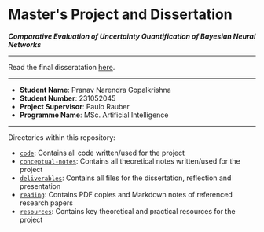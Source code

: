 <h1>Master's Project and Dissertation</h1>

**_Comparative Evaluation of Uncertainty Quantification of Bayesian Neural Networks_**

---

Read the final disseratation [here](https://github.com/pranigopu/mastersProject/blob/main/deliverables/dissertation).

---

- **Student Name**: Pranav Narendra Gopalkrishna
- **Student Number**: 231052045
- **Project Supervisor**: Paulo Rauber
- **Programme Name**: MSc. Artificial Intelligence

---

Directories within this repository:

- [`code`](https://github.com/pranigopu/mastersProject/tree/main/code): Contains all code written/used for the project
- [`conceptual-notes`](https://github.com/pranigopu/mastersProject/tree/main/conceptual-notes): Contains all theoretical notes written/used for the project
- [`deliverables`](https://github.com/pranigopu/mastersProject/tree/main/deliverables): Contains all files for the dissertation, reflection and presentation
- [`reading`](https://github.com/pranigopu/mastersProject/tree/main/reading): Contains PDF copies and Markdown notes of referenced research papers
- [`resources`](https://github.com/pranigopu/mastersProject/tree/main/resources): Contains key theoretical and practical resources for the project
